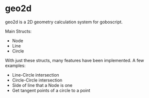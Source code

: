 # geo2d
geo2d is a 2D geometry calculation system for goboscript. 

Main Structs:
- Node
- Line
- Circle

With just these structs, many features have been implemented. A few examples:
- Line-Circle intersection
- Circle-Circle intersection
- Side of line that a Node is one
- Get tangent points of a circle to a point
